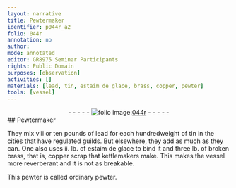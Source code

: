 ```yaml
---
layout: narrative
title: Pewtermaker
identifier: p044r_a2
folio: 044r
annotation: no
author:
mode: annotated
editor: GR8975 Seminar Participants
rights: Public Domain
purposes: [observation]
activities: []
materials: [lead, tin, estaim de glace, brass, copper, pewter]
tools: [vessel]
---
```


 <div class="folio" align="center">- - - - - <a href="http://gallica.bnf.fr/ark:/12148/btv1b10500001g/f93.image" target="_blank"><img src="https://cu-mkp.github.io/GR8975-edition/assets/photo-icon.png" alt="folio image: " style="display:inline-block; margin-bottom:-3px;"/>044r</a> - - - - - </div>  
## Pewtermaker

 
They mix viii or ten pounds of <span class="material">lead</span> for each hundredweight of <span class="material">tin</span> in the cities that have regulated guilds. But elsewhere, they add as much as they can. One also uses ii. lb. of <span class="material">estaim de glace</span> to bind it and three lb. of broken <span class="material"> brass</span>, that is, <span class="material">copper</span> scrap that kettlemakers make. This makes the <span class="tool">vessel</span> more reverberant and it is not as breakable.
 
This <span class="material">pewter</span> is called ordinary pewter.
 